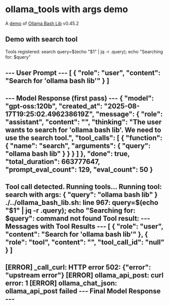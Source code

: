 # ollama_tools with args demo

A [demo](../README.md#demos) of [Ollama Bash Lib](https://github.com/attogram/ollama-bash-lib) v0.45.2
## Demo with search tool

Tools registered:
search	query=$(echo "$1" | jq -r .query); echo "Searching for: $query"

--- User Prompt ---
[
  {
    "role": "user",
    "content": "Search for 'ollama bash lib'"
  }
]
-------------------
--- Model Response (first pass) ---
{
  "model": "gpt-oss:120b",
  "created_at": "2025-08-17T19:25:02.496238619Z",
  "message": {
    "role": "assistant",
    "content": "",
    "thinking": "The user wants to search for 'ollama bash lib'. We need to use the search tool.",
    "tool_calls": [
      {
        "function": {
          "name": "search",
          "arguments": {
            "query": "ollama bash lib"
          }
        }
      }
    ]
  },
  "done": true,
  "total_duration": 663777647,
  "prompt_eval_count": 129,
  "eval_count": 50
}
-----------------------------------
Tool call detected. Running tools...
Running tool: search with args: {
  "query": "ollama bash lib"
}
./../ollama_bash_lib.sh: line 967: query=$(echo "$1" | jq -r .query); echo "Searching for: $query": command not found
Tool result: 
--- Messages with Tool Results ---
[
  {
    "role": "user",
    "content": "Search for 'ollama bash lib'"
  },
  {
    "role": "tool",
    "content": "",
    "tool_call_id": "null"
  }
]
----------------------------------
[ERROR] _call_curl: HTTP error 502: {"error": "upstream error"}
[ERROR] ollama_api_post: curl error: 1
[ERROR] ollama_chat_json: ollama_api_post failed
--- Final Model Response ---
----------------------------
